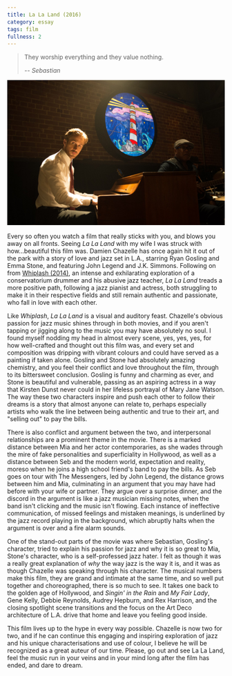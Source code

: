 ```yaml
---
title: La La Land (2016)
category: essay
tags: film
fullness: 2
---
```


> They worship everything and they value nothing.
>
> <cite>-- Sebastian</cite>

![La La Land](/assets/lala.jpg)

Every so often you watch a film that really sticks with you, and blows you away on all fronts. Seeing _La La Land_ with my wife I was struck with how...beautiful this film was. Damien Chazelle has once again hit it out of the park with a story of love and jazz set in L.A., starring Ryan Gosling and Emma Stone, and featuring John Legend and J.K. Simmons. Following on from [Whiplash (2014)](https://en.wikipedia.org/wiki/Whiplash_(2014_film)), an intense and exhilarating exploration of a conservatorium drummer and his abusive jazz teacher, _La La Land_ treads a more positive path, following a jazz pianist and actress, both struggling to make it in their respective fields and still remain authentic and passionate, who fall in love with each other.<!--more-->

Like _Whiplash_, _La La Land_ is a visual and auditory feast. Chazelle's obvious passion for jazz music shines through in both movies, and if you aren't tapping or jigging along to the music you may have absolutely no soul. I found myself nodding my head in almost every scene, yes, yes, yes, for how well-crafted and thought out this film was, and every set and composition was dripping with vibrant colours and could have served as a painting if taken alone. Gosling and Stone had absolutely amazing chemistry, and you feel their conflict and love throughout the film, through to its bittersweet conclusion. Gosling is funny and charming as ever, and Stone is beautiful and vulnerable, passing as an aspiring actress in a way that Kirsten Dunst never could in her lifeless portrayal of Mary Jane Watson. The way these two characters inspire and push each other to follow their dreams is a story that almost anyone can relate to, perhaps especially artists who walk the line between being authentic and true to their art, and "selling out" to pay the bills.

There is also conflict and argument between the two, and interpersonal relationships are a prominent theme in the movie. There is a marked distance between Mia and her actor contemporaries, as she wades through the mire of fake personalities and superficiality in Hollywood, as well as a distance between Seb and the modern world, expectation and reality, moreso when he joins a high school friend's band to pay the bills. As Seb goes on tour with The Messengers, led by John Legend, the distance grows between him and Mia, culminating in an argument that you may have had before with your wife or partner. They argue over a surprise dinner, and the discord in the argument is like a jazz musician missing notes, when the band isn't clicking and the music isn't flowing. Each instance of ineffective communication, of missed feelings and mistaken meanings, is underlined by the jazz record playing in the background, which abruptly halts when the argument is over and a fire alarm sounds.

One of the stand-out parts of the movie was where Sebastian, Gosling's character, tried to explain his passion for jazz and why it is so great to Mia, Stone's character, who is a self-professed jazz hater. I felt as though it was a really great explanation of _why_ the way jazz is the way it is, and it was as though Chazelle was speaking through his character. The musical numbers make this film, they are grand and intimate at the same time, and so well put together and choreographed, there is so much to see. It takes one back to the golden age of Hollywood, and _Singin' in the Rain_ and _My Fair Lady_, Gene Kelly, Debbie Reynolds, Audrey Hepburn, and Rex Harrison, and the closing spotlight scene transitions and the focus on the Art Deco architecture of L.A. drive that home and leave you feeling good inside.

This film lives up to the hype in every way possible. Chazelle is now two for two, and if he can continue this engaging and inspiring exploration of jazz and his unique characterisations and use of colour, I believe he will be recognized as a great auteur of our time. Please, go out and see La La Land, feel the music run in your veins and in your mind long after the film has ended, and dare to dream.

